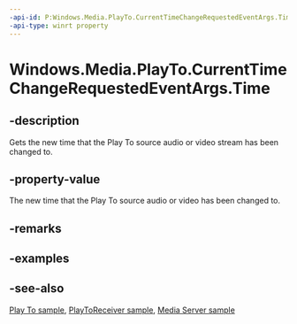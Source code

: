 ```yaml
---
-api-id: P:Windows.Media.PlayTo.CurrentTimeChangeRequestedEventArgs.Time
-api-type: winrt property
---
```


<!-- Property syntax
public Windows.Foundation.TimeSpan Time { get; }
-->

# Windows.Media.PlayTo.CurrentTimeChangeRequestedEventArgs.Time

## -description
Gets the new time that the Play To source audio or video stream has been changed to.

## -property-value
The new time that the Play To source audio or video has been changed to.

## -remarks

## -examples

## -see-also
[Play To sample](https://github.com/microsoftarchive/msdn-code-gallery-microsoft/tree/master/Official%20Windows%20Platform%20Sample/Windows%208%20app%20samples/%5BC%2B%2B%5D-Windows%208%20app%20samples/C%2B%2B/Windows%208%20app%20samples/Media%20Play%20To%20sample%20(Windows%208)), [PlayToReceiver sample](https://go.microsoft.com/fwlink/p/?linkid=245167), [Media Server sample](https://go.microsoft.com/fwlink/p/?linkid=245168)
